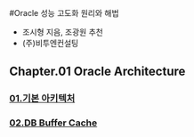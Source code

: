 #Oracle 성능 고도화 원리와 해법

- 조시형 지음, 조광원 추천
- (주)비투엔컨설팅

## Chapter.01 Oracle Architecture

### [01.기본 아키텍처](https://github.com/DevStarSJ/Study/tree/master/Blog/Oracle/oraking/01.01.Architecture.md)
### [02.DB Buffer Cache](https://github.com/DevStarSJ/Study/tree/master/Blog/Oracle/oraking/01.02.DBBufferCache.md)
